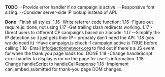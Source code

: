 **TODO**
--Provide error handler if *no* campaign is active.
--Responsive font sizing.
--Consider server-side IP lookup instead of API.


**Done**
-Finish all styles: 1.16
-Write referrer code function: 1.16
-Figure out require.js: done, not using 1.17
-Get trailing slash redirects working. 1.17
-Direct users to different CP campaigns based on zipcode: 1.17
--Simplify the IP detection so it just gets their IP – probably don't need the API. 1.18 (yes we do need it)
-Have campaign.js check if campaign.active is TRUE before calling 1.18
-Email info@actionnetwork.org to find out if there's a JS event for when the thank you page loads too. DONE 1.18
-Change handleScript error handler to display error on the page for user's information. 1.18
-Change handleScript to handleCallResponse 1.18
-Implement can_embed_submitted for thank-you page DOM changes.
